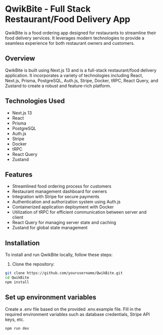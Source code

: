 # QwikBite - Full Stack Restaurant/Food Delivery App

QwikBite is a food ordering app designed for restaurants to streamline their food delivery services. It leverages modern technologies to provide a seamless experience for both restaurant owners and customers.

## Overview

QwikBite is built using Next.js 13 and is a full-stack restaurant/food delivery application. It incorporates a variety of technologies including React, Next.js, Prisma, PostgreSQL, Auth.js, Stripe, Docker, tRPC, React Query, and Zustand to create a robust and feature-rich platform.

## Technologies Used

- Next.js 13
- React
- Prisma
- PostgreSQL
- Auth.js
- Stripe
- Docker
- tRPC
- React Query
- Zustand

## Features

- Streamlined food ordering process for customers
- Restaurant management dashboard for owners
- Integration with Stripe for secure payments
- Authentication and authorization system using Auth.js
- Containerized application deployment with Docker
- Utilization of tRPC for efficient communication between server and client
- React Query for managing server state and caching
- Zustand for global state management

## Installation

To install and run QwikBite locally, follow these steps:

1. Clone the repository:

```bash
git clone https://github.com/yourusername/QwikBite.git
cd QwikBite
npm install
```
## Set up environment variables
Create a .env file based on the provided .env.example file.
Fill in the required environment variables such as database credentials, Stripe API keys, etc.

```bash
npm run dev